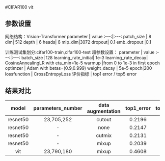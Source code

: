 #CIFAR100 vit
## 参数设置
网络结构：Vision-Transformer 
parameter | value
:---:|:---:
patch_size | 8
dim| 512
depth | 6
heads| 6
mlp_dim|3072
dropout| 0.1
emb_dropout |0.1


训练测试集划分:cifar100-train,cifar100-test
超参数设置：
parameter | value
:---:|:---:
batch_size |128
learning_rate_initial| 1e-3
learning_rate_decay| CosineAnnealingLR with eta_min=1e-5
warmup |from 0 to 1e-3 in first epoch
optimzer | Adam with betas=(0.9,0.999)
weight_dacay | 5e-5
epoch|200
lossfunction | CrossEntropyLoss
评价指标 | top1 error / top5 error


## 结果对比
model| parameters_number |data augmentation|top1_error|top5_error
:---:|:--:|:--:|:--:|:---:
resnet50 |23,705,252 |cutout|0.2196|0.0589
resnet50|- |none|0.2147|0.0553
resnet50 |- |cutmix|0.2131|0.0557
resnet50 | -|mixup|0.2039|0.0566
vit | 23,790,180 | mixup | 0.4608 | 0.1994
